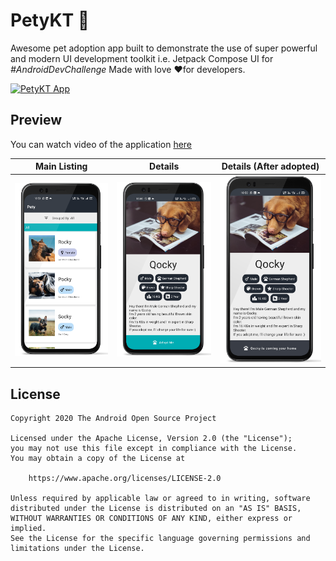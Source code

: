 # PetyKT 🐶

Awesome pet adoption app built to demonstrate the use of super powerful and modern UI development toolkit i.e. Jetpack Compose UI for _#AndroidDevChallenge_ Made with love ❤️for developers.

[![PetyKT App](https://img.shields.io/github/v/release/patilshreyas/petykt?color=e2e2e2&label=PetyKT%20App&logo=android&style=for-the-badge)](https://github.com/PatilShreyas/PetyKT/releases/latest/download/app-debug.apk)

## Preview

You can watch video of the application [here](results/video.mp4)

Main Listing | Details | Details (After adopted)
--- | --- | --- |
![](https://github.com/PatilShreyas/PetyKT/blob/main/results/screenshot_1.png) | ![](https://github.com/PatilShreyas/PetyKT/blob/main/results/screenshot_2.png) | ![](https://github.com/PatilShreyas/PetyKT/blob/main/results/screenshot_3.png)

## License
```
Copyright 2020 The Android Open Source Project

Licensed under the Apache License, Version 2.0 (the "License");
you may not use this file except in compliance with the License.
You may obtain a copy of the License at

    https://www.apache.org/licenses/LICENSE-2.0

Unless required by applicable law or agreed to in writing, software
distributed under the License is distributed on an "AS IS" BASIS,
WITHOUT WARRANTIES OR CONDITIONS OF ANY KIND, either express or implied.
See the License for the specific language governing permissions and
limitations under the License.
```
